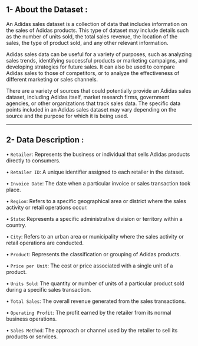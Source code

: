 ## 1- About the Dataset :
An Adidas sales dataset is a collection of data that includes information on the sales of Adidas products. This type of dataset may include details such as the number of units sold, the total sales revenue, the location of the sales, the type of product sold, and any other relevant information.

Adidas sales data can be useful for a variety of purposes, such as analyzing sales trends, identifying successful products or marketing campaigns, and developing strategies for future sales. It can also be used to compare Adidas sales to those of competitors, or to analyze the effectiveness of different marketing or sales channels.

There are a variety of sources that could potentially provide an Adidas sales dataset, including Adidas itself, market research firms, government agencies, or other organizations that track sales data. The specific data points included in an Adidas sales dataset may vary depending on the source and the purpose for which it is being used.

____________________________________________________________________________
## 2- Data Description :

• `Retailer`: Represents the business or individual that sells Adidas products directly to consumers.

• `Retailer ID`: A unique identifier assigned to each retailer in the dataset.

• `Invoice Date`: The date when a particular invoice or sales transaction took place.

• `Region`: Refers to a specific geographical area or district where the sales activity or retail operations occur.

• `State`: Represents a specific administrative division or territory within a country.

• `City`: Refers to an urban area or municipality where the sales activity or retail operations are conducted.

• `Product`: Represents the classification or grouping of Adidas products.

• `Price per Unit`: The cost or price associated with a single unit of a product.

• `Units Sold`: The quantity or number of units of a particular product sold during a specific sales transaction.

• `Total Sales`: The overall revenue generated from the sales transactions.

• `Operating Profit`: The profit earned by the retailer from its normal business operations.

• `Sales Method`: The approach or channel used by the retailer to sell its products or services.
